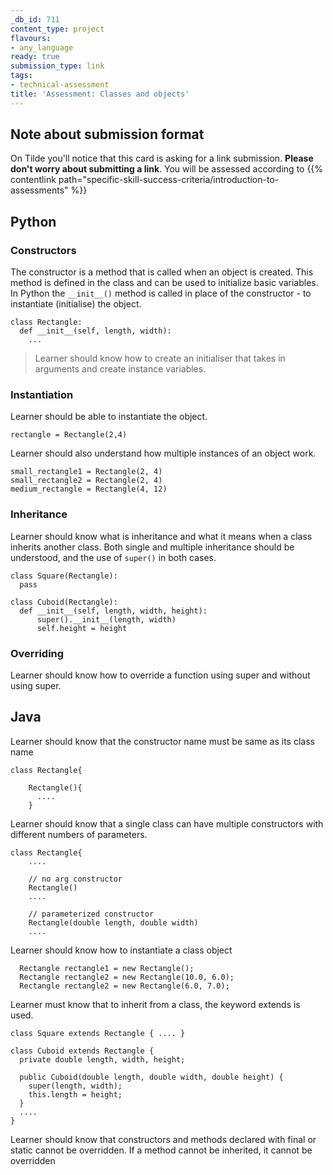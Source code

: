 ```yaml
---
_db_id: 711
content_type: project
flavours:
- any_language
ready: true
submission_type: link
tags:
- technical-assessment
title: 'Assessment: Classes and objects'
---
```


## Note about submission format

On Tilde you'll notice that this card is asking for a link submission. **Please don't worry about submitting a link**. You will be assessed according to {{% contentlink path="specific-skill-success-criteria/introduction-to-assessments" %}}

## Python

### Constructors

The constructor is a method that is called when an object is created. This method is defined in the class and can be used to initialize basic variables. In Python the `__init__()` method is called in place of the constructor - to instantiate (initialise) the object.

```
class Rectangle:
  def __init__(self, length, width):
    ...
```

> Learner should know how to create an initialiser that takes in arguments and create instance variables.


### Instantiation

Learner should be able to instantiate the object.

```
rectangle = Rectangle(2,4)
```

Learner should also understand how multiple instances of an object work.

```
small_rectangle1 = Rectangle(2, 4)
small_rectangle2 = Rectangle(2, 4)
medium_rectangle = Rectangle(4, 12)
```

### Inheritance

Learner should know what is inheritance and what it means when a class inherits another class. Both single and multiple inheritance should be understood, and the use of `super()` in both cases.

```
class Square(Rectangle):
  pass

class Cuboid(Rectangle):
  def __init__(self, length, width, height):
      super().__init__(length, width)
      self.height = height
```

### Overriding

Learner should know how to override a function using super and without using super.


## Java

Learner should know that the constructor name must be same as its class name 

```
class Rectangle{

    Rectangle(){
      ....
    }    
```
Learner should know that a single class can have multiple constructors with different numbers of parameters. 

```
class Rectangle{
    ....

    // no arg constructor
    Rectangle()
    ....

    // parameterized constructor
    Rectangle(double length, double width)
    ....

```
Learner should know how to instantiate a class object

```
  Rectangle rectangle1 = new Rectangle();
  Rectangle rectangle2 = new Rectangle(10.0, 6.0);
  Rectangle rectangle2 = new Rectangle(6.0, 7.0);

```
Learner must know that to inherit from a class, the keyword extends is used. 

```
class Square extends Rectangle { .... }

class Cuboid extends Rectangle {
  private double length, width, height;
   
  public Cuboid(double length, double width, double height) {
    super(length, width);
    this.length = height;
  }
  ....
}
```

Learner should know that constructors and methods declared with final or static cannot be overridden. If a method cannot be inherited, it cannot be overridden
